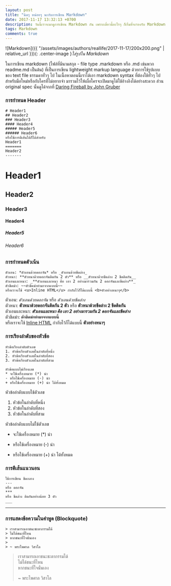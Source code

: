 ```yaml
---
layout: post
title: "นิดๆ หน่อยๆ นะกับการเขียน Markdown"
date: 2017-11-17 13:32:13 +0700
description: วันนี้เราจะมาดูการเขียน Markdown กัน เพราะเดี๋ยวนี้อะไรๆ ก็เริ่มที่จะรองรับ Markdown กันล่ะ
tags: Markdown
comments: true
---
```

![Markdown]({{ "/assets/images/authors/reallife/2017-11-17/200x200.png" | relative_url }}){: .center-image }*ใส่รูปใน Markdown*

ในการเขียน markdown (ไฟล์ที่มีนามสกุล - file type .markdown หรือ .md เช่นพวก readme.md เป็นต้น) ที่เป็นการเขียน lightweight markup language ด้วยการใช้รูปแบบของ text file ธรรมดาทั่วๆ ไป ในเนื้อหาตอนนี้เราได้เอา markdown syntax ที่ต้องใช้ทั่วๆ ไปสำหรับมือใหม่หรือกับใครที่ไม่อยากจำ มารวมไว้ให้เผื่อใครจะเปิดมาดูได้ใช้อ้างอิงได้อย่างสะดวก ส่วน original spec นั้นดูได้จากที่ [Daring Fireball by John Gruber](https://daringfireball.net/projects/markdown/)

### การกำหนด Header
~~~
# Header1
## Header2
### Header3
#### Header4
##### Header5
###### Header6
หรือใช้การตีเส้นใต้ก็ได้สำหรับ
Header1
=======
Header2
-------
~~~
# Header1
## Header2
### Header3
#### Header4
##### Header5
###### Header6

### การกำหนดตัวเน้น
~~~
ตัวเอน: *ตัวเอนด้วยดอกจัน* หรือ _ตัวเอนด้วยขีดล่าง_
ตัวหนา: **ตัวหนาด้วยดอกจันติดกัน 2 ตัว** หรือ __ตัวหนาด้วยขีดล่าง 2 ขีดติดกัน__
ตัวเอนและหนา: _**ตัวเอนและหนา คือ เอา 2 อย่างมารวมกัน 2 ดอกจันและขีดล่าง**_
ตัวขีดฆ่า: ~~ตัวขีดฆ่าทำมาจากแบบนี้~~
หรือเราจะใช้ <u>Inline HTML</u> กำกับไว้ก็ได้แบบนี้ <b>ตัวอย่างหนาๆ</b>
~~~

ตัวเอน: *ตัวเอนด้วยดอกจัน* หรือ _ตัวเอนด้วยขีดล่าง_  
ตัวหนา: **ตัวหนาด้วยดอกจันติดกัน 2 ตัว** หรือ __ตัวหนาด้วยขีดล่าง 2 ขีดติดกัน__  
ตัวเอนและหนา: _**ตัวเอนและหนา คือ เอา 2 อย่างมารวมกัน 2 ดอกจันและขีดล่าง**_  
ตัวขีดฆ่า: ~~ตัวขีดฆ่าทำมาจากแบบนี้~~  
หรือเราจะใช้ <u>Inline HTML</u> กำกับไว้ก็ได้แบบนี้ <b>ตัวอย่างหนาๆ</b>  
### การเรียงลำดับของหัวข้อ
~~~
หัวข้อเรียงลำดับตัวเลข
1. หัวข้อเรียงตัวเลขในลำดับที่หนึ่ง
2. หัวข้อเรียงตัวเลขในลำดับที่สอง
3. หัวข้อเรียงตัวเลขในลำดับที่สาม

หัวข้อแบบไม่เรียงเลข
* จะใช้เครื่องหมาย (*) นำ
- หรือใช้เครื่องหมาย (-) นำ
+ หรือใช้เครื่องหมาย (+) นำ ได้ทั้งหมด
~~~
หัวข้อลำดับแบบใช้ตัวเลข
1. หัวข้อในลำดับที่หนึ่ง
2. หัวข้อในลำดับที่สอง
3. หัวข้อในลำดับที่สาม

หัวข้อลำดับแบบไม่ใช้ตัวเลข
* จะใช้เครื่องหมาย (*) นำ
- หรือใช้เครื่องหมาย (-) นำ
+ หรือใช้เครื่องหมาย (+) นำ ได้ทั้งหมด

### การตีเส้นแนวนอน
~~~
ใช้การเขียน ขีดกลาง
---
หรือ ดอกจัน
***
หรือ ขีดล่าง ติดกันอย่างน้อย 3 ตัว
___
~~~
---

### การแสดงข้อความในคำพูด (Blockquote)
~~~
> เราสามารถเอาชนะชะตากรรมได้  
> ไม่ได้ชนะที่ไหน  
> หากชนะที่ใจนั่นเอง
>
> ~ พระไพศาล วิสาโล
~~~
> เราสามารถเอาชนะชะตากรรมได้  
> ไม่ได้ชนะที่ไหน  
> หากชนะที่ใจนั่นเอง
>
> ~ พระไพศาล วิสาโล
